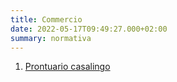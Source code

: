 ```yaml
---
title: Commercio
date: 2022-05-17T09:49:27.000+02:00
summary: normativa
---
```

1. [Prontuario casalingo](https://docs.google.com/spreadsheets/d/106jvSh2cehkSYz8dv8TwPGV1F8qKe5EwabssW0DQnxA/edit?usp=sharing)